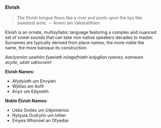 ### Elvish

> The Elvish tongue flows like a river and pools upon the lips like sweetest wine. -- Anwin am Vakaralithien

Elvish is an ornate, multisyllabic language featuring a complex and nuanced set
of vowel sounds that can take non-native speakers decades to master. Surnames
are typically derived from place names; the more noble the name, the more
baroque its construction.

*Aaclysmior uewhön fyaeiath nöagefniath iedyglion ryavies, eamwien acyöe, uëstr udrocrem!*

**Elvish Names:**
* Afydyioth um Envyien
* Wjillias am Aofll
* Anyir um Edyoieth

**Noble Elvish Names:**
* Uebs Sviiies um Udjsmierios
* Nytyuia Oudryhn um Ioltier
* Emyea Whonoel an Ofyediar
